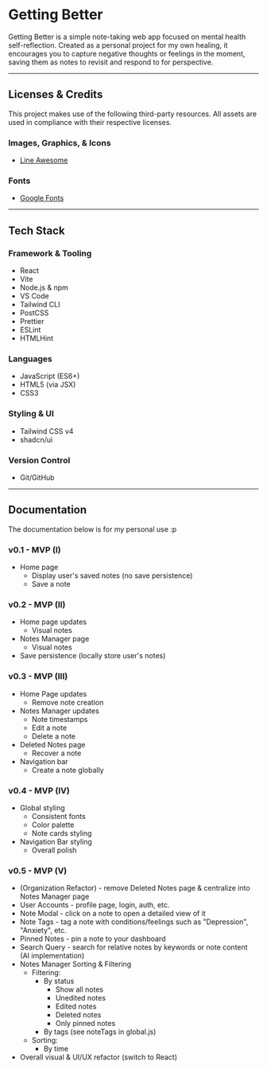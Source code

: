 # Getting Better

Getting Better is a simple note-taking web app focused on mental health self-reflection. Created as a personal project for my own healing, it encourages you to capture negative thoughts or feelings in the moment, saving them as notes to revisit and respond to for perspective.

---

## Licenses & Credits

This project makes use of the following third-party resources. All assets are used in compliance with their respective licenses.

### Images, Graphics, & Icons

- [Line Awesome](https://icons8.com/line-awesome)

### Fonts

- [Google Fonts](https://fonts.google.com/)

---

## Tech Stack

### Framework & Tooling

- React
- Vite
- Node.js & npm
- VS Code
- Tailwind CLI
- PostCSS
- Prettier
- ESLint
- HTMLHint

### Languages

- JavaScript (ES6+)
- HTML5 (via JSX)
- CSS3

### Styling & UI

- Tailwind CSS v4
- shadcn/ui

### Version Control

- Git/GitHub

---

## Documentation

The documentation below is for my personal use :p

### v0.1 - MVP (I)

- Home page
  - Display user's saved notes (no save persistence)
  - Save a note

### v0.2 - MVP (II)

- Home page updates
  - Visual notes
- Notes Manager page
  - Visual notes
- Save persistence (locally store user's notes)

### v0.3 - MVP (III)

- Home Page updates
  - Remove note creation
- Notes Manager updates
  - Note timestamps
  - Edit a note
  - Delete a note
- Deleted Notes page
  - Recover a note
- Navigation bar
  - Create a note globally

### v0.4 - MVP (IV)

- Global styling
  - Consistent fonts
  - Color palette
  - Note cards styling
- Navigation Bar styling
  - Overall polish

### v0.5 - MVP (V)

- (Organization Refactor) - remove Deleted Notes page & centralize into Notes Manager page
- User Accounts - profile page, login, auth, etc.
- Note Modal - click on a note to open a detailed view of it
- Note Tags - tag a note with conditions/feelings such as "Depression", "Anxiety", etc.
- Pinned Notes - pin a note to your dashboard
- Search Query - search for relative notes by keywords or note content (AI implementation)
- Notes Manager Sorting & Filtering
  - Filtering:
    - By status
      - Show all notes
      - Unedited notes
      - Edited notes
      - Deleted notes
      - Only pinned notes
    - By tags (see noteTags in global.js)
  - Sorting:
    - By time
- Overall visual & UI/UX refactor (switch to React)
